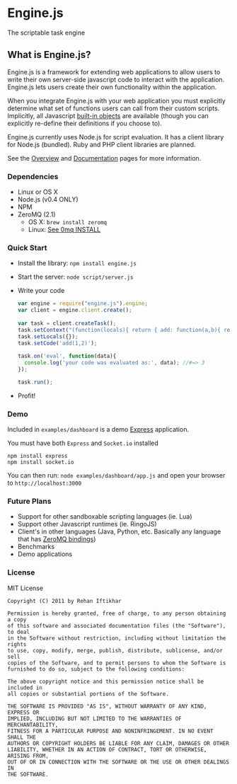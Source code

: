 Engine.js
=========
The scriptable task engine

What is Engine.js?
------------------

Engine.js is a framework for extending web applications to allow users
to write their own server-side javascript code to interact with the
application. Engine.js lets users create their own functionality
within the application.

When you integrate Engine.js with your web application you must
explicitly determine what set of functions users can call from their
custom scripts. Implicitly, all Javascript
[built-in objects](http://es5.github.com/#x4.2) are available (though
you can explicitly re-define their definitions if you choose to).

Engine.js currently uses Node.js for script evaluation. It has a
client library for Node.js (bundled). Ruby and PHP client libraries
are planned.

See the
[Overview](https://github.com/rehanift/engine.js/wiki/Overview) and
[Documentation](https://github.com/rehanift/engine.js/wiki/Documentation)
pages for more information.

### Dependencies
   - Linux or OS X
   - Node.js (v0.4 ONLY)
   - NPM
   - ZeroMQ (2.1)
     - OS X: `brew install zeromq`
     - Linux: [See 0mq INSTALL](https://raw.github.com/zeromq/zeromq2-1/master/INSTALL)

### Quick Start
  - Install the library: `npm install engine.js`
  
  - Start the server: `node script/server.js`

  - Write your code    

	```javascript
    var engine = require("engine.js").engine;
    var client = engine.client.create();
        
    var task = client.createTask();
    task.setContext("(function(locals){ return { add: function(a,b){ return a+b } } })");
    task.setLocals({});
    task.setCode('add(1,2)');        
      
    task.on('eval', function(data){
      console.log('your code was evaluated as:', data); //#=> 3   
    });

    task.run();
	```
      
  - Profit!

### Demo
Included in `examples/dashboard` is a demo [Express](http://expressjs.com/) application.

You must have both `Express` and `Socket.io` installed

	npm install express
	npm install socket.io
	
You can then run: `node examples/dashboard/app.js` and open your browser to `http://localhost:3000`

### Future Plans
  - Support for other sandboxable scripting languages (ie. Lua)
  - Support other Javascript runtimes (ie. RingoJS)
  - Client's in other languages (Java, Python, etc. Basically any language that has [ZeroMQ bindings](http://www.zeromq.org/bindings:_start))
  - Benchmarks
  - Demo applications

### License
MIT License

    Copyright (C) 2011 by Rehan Iftikhar
    
    Permission is hereby granted, free of charge, to any person obtaining a copy
    of this software and associated documentation files (the "Software"), to deal
    in the Software without restriction, including without limitation the rights
    to use, copy, modify, merge, publish, distribute, sublicense, and/or sell
    copies of the Software, and to permit persons to whom the Software is
    furnished to do so, subject to the following conditions:
    
    The above copyright notice and this permission notice shall be included in
    all copies or substantial portions of the Software.
    
    THE SOFTWARE IS PROVIDED "AS IS", WITHOUT WARRANTY OF ANY KIND, EXPRESS OR
    IMPLIED, INCLUDING BUT NOT LIMITED TO THE WARRANTIES OF MERCHANTABILITY,
    FITNESS FOR A PARTICULAR PURPOSE AND NONINFRINGEMENT. IN NO EVENT SHALL THE
    AUTHORS OR COPYRIGHT HOLDERS BE LIABLE FOR ANY CLAIM, DAMAGES OR OTHER
    LIABILITY, WHETHER IN AN ACTION OF CONTRACT, TORT OR OTHERWISE, ARISING FROM,
    OUT OF OR IN CONNECTION WITH THE SOFTWARE OR THE USE OR OTHER DEALINGS IN
    THE SOFTWARE.
